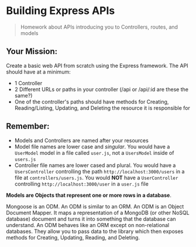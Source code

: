 # Building Express APIs

> Homework about APIs introducing you to Controllers, routes, and models

## Your Mission:

Create a basic web API from scratch using the Express framework. The API should have at a minimum:

- 1 Controller
- 2 Different URLs or paths in your controller (/api  or /api/:id are these the same?)
- One of the controller's paths should have methods for Creating, Reading/Listing, Updating, and Deleting the resource it is responsible for

## Remember:

- Models and Controllers are named after your resources
- Model file names are lower case and *singular*. You would have a `UserModel` model in a file called `user.js`, not a `UsersModel` inside of `users.js`
- Controller file names are lower cased and plural. You would have a `UsersController` controlling the path `http://localhost:3000/users` in a file at `controllers/users.js`. You would __NOT__ have a `UserController` controlling `http://localhost:3000/user` in a `user.js` file

__Models are Objects that represent one or more rows in a database__.

Mongoose is an ODM. An ODM is similar to an ORM. An ODM is an Object Document Mapper. It maps a representation of a MongoDB (or other NoSQL database) document and turns it into something that the database can understand. An ODM behaves like an ORM except on non-relational databases. They allow you to pass data to the library which then exposes methods for Creating, Updating, Reading, and Deleting.

